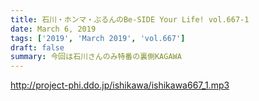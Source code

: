 ```yaml
---
title: 石川・ホンマ・ぶるんのBe-SIDE Your Life! vol.667-1
date: March 6, 2019
tags: ['2019', 'March 2019', 'vol.667']
draft: false
summary: 今回は石川さんのみ特番の裏側KAGAWA
---
```


http://project-phi.ddo.jp/ishikawa/ishikawa667_1.mp3